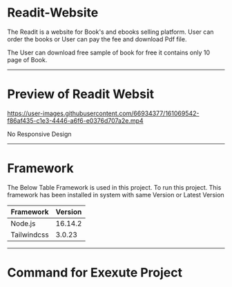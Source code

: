 # Readit-Website

The Readit is a website for Book's and ebooks selling platform. User can order the books or User can pay the fee and download Pdf file. 

The User can download free sample of book for free it contains only 10 page of Book.

---

# Preview of Readit Websit

https://user-images.githubusercontent.com/66934377/161069542-f86af435-c1e3-4446-a6f6-e0376d707a2e.mp4

No Responsive Design

---

# Framework

The Below Table Framework is used in this project. To run this project. This framework has been installed in system with same Version or Latest Version

| Framework  | Version |
| ------------- | ------------- |
| Node.js  | 16.14.2  |
| Tailwindcss  | 3.0.23  |

---

# Command for Exexute Project

```bash

```



